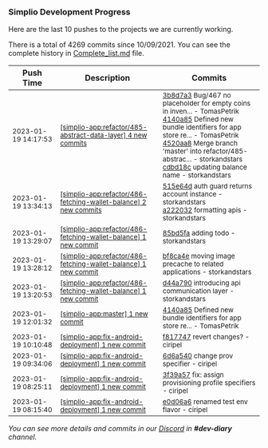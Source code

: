 
### Simplio Development Progress

Here are the last 10 pushes to the projects we are currently working.

There is a total of 4269 commits since 10/09/2021. You can see the complete history in
 [Complete_list.md](Complete_list.md) file.

| Push Time | Description | Commits |
| --- | --- | --- |
| <sub>2023-01-19 14:17:53</sub> | <sub>[[simplio-app:refactor/485\-abstract\-data\-layer] 4 new commits](https://github.com/SimplioOfficial/simplio-app/compare/96af22082663...cdbd18c38cfe)</sub> | <sub>[3b8d7a3](https://github.com/SimplioOfficial/simplio-app/commit/3b8d7a39d0c87035cb0a5ef4044f7da64480a5cd) Bug/467 no placeholder for empty coins in inven... - TomasPetrik<br>[4140a85](https://github.com/SimplioOfficial/simplio-app/commit/4140a85ee85b48741dffd2fd45d7c6a8c2117e1b) Defined new bundle identifiers for app store re... - TomasPetrik<br>[4520aa8](https://github.com/SimplioOfficial/simplio-app/commit/4520aa8da112c84efe3a7d45b59e25c99b9a218c) Merge branch 'master' into refactor/485-abstrac... - storkandstars<br>[cdbd18c](https://github.com/SimplioOfficial/simplio-app/commit/cdbd18c38cfe791dfad086da09b31ace3327813f) updating balance name - storkandstars</sub> |
| <sub>2023-01-19 13:34:13</sub> | <sub>[[simplio-app:refactor/486\-fetching\-wallet\-balance] 2 new commits](https://github.com/SimplioOfficial/simplio-app/compare/85bd5facd81e...a2220321aa14)</sub> | <sub>[515e64d](https://github.com/SimplioOfficial/simplio-app/commit/515e64d961bf80faae8d958461355ce39cf01586) auth guard returns account instance - storkandstars<br>[a222032](https://github.com/SimplioOfficial/simplio-app/commit/a2220321aa14362a3f7bad9b673adb6d860a333e) formatting apis - storkandstars</sub> |
| <sub>2023-01-19 13:29:07</sub> | <sub>[[simplio-app:refactor/486\-fetching\-wallet\-balance] 1 new commit](https://github.com/SimplioOfficial/simplio-app/commit/85bd5facd81eaddf0c2341258ad7cc1bb95a8197)</sub> | <sub>[85bd5fa](https://github.com/SimplioOfficial/simplio-app/commit/85bd5facd81eaddf0c2341258ad7cc1bb95a8197) adding todo - storkandstars</sub> |
| <sub>2023-01-19 13:28:12</sub> | <sub>[[simplio-app:refactor/486\-fetching\-wallet\-balance] 1 new commit](https://github.com/SimplioOfficial/simplio-app/commit/bf8ca4e071758d1f511a41453d593a77f573e5c9)</sub> | <sub>[bf8ca4e](https://github.com/SimplioOfficial/simplio-app/commit/bf8ca4e071758d1f511a41453d593a77f573e5c9) moving image precache to related applications - storkandstars</sub> |
| <sub>2023-01-19 13:20:53</sub> | <sub>[[simplio-app:refactor/486\-fetching\-wallet\-balance] 1 new commit](https://github.com/SimplioOfficial/simplio-app/commit/d44a79021da6d0526a04bc9b9011e8e63d83c1af)</sub> | <sub>[d44a790](https://github.com/SimplioOfficial/simplio-app/commit/d44a79021da6d0526a04bc9b9011e8e63d83c1af) introducing api communication layer - storkandstars</sub> |
| <sub>2023-01-19 12:01:32</sub> | <sub>[[simplio-app:master] 1 new commit](https://github.com/SimplioOfficial/simplio-app/commit/4140a85ee85b48741dffd2fd45d7c6a8c2117e1b)</sub> | <sub>[4140a85](https://github.com/SimplioOfficial/simplio-app/commit/4140a85ee85b48741dffd2fd45d7c6a8c2117e1b) Defined new bundle identifiers for app store re... - TomasPetrik</sub> |
| <sub>2023-01-19 10:10:48</sub> | <sub>[[simplio-app:fix\-android\-deployment] 1 new commit](https://github.com/SimplioOfficial/simplio-app/commit/f8177474052c9fb9ba20890efc7ad69a36b1ea8e)</sub> | <sub>[f817747](https://github.com/SimplioOfficial/simplio-app/commit/f8177474052c9fb9ba20890efc7ad69a36b1ea8e) revert changes? - ciripel</sub> |
| <sub>2023-01-19 09:34:06</sub> | <sub>[[simplio-app:fix\-android\-deployment] 1 new commit](https://github.com/SimplioOfficial/simplio-app/commit/6d6a540528b739dab48857d1414911358dfeaef4)</sub> | <sub>[6d6a540](https://github.com/SimplioOfficial/simplio-app/commit/6d6a540528b739dab48857d1414911358dfeaef4) change prov specifier - ciripel</sub> |
| <sub>2023-01-19 08:25:11</sub> | <sub>[[simplio-app:fix\-android\-deployment] 1 new commit](https://github.com/SimplioOfficial/simplio-app/commit/3f39a574791cfd5b0f27a54d675a98a0b809833d)</sub> | <sub>[3f39a57](https://github.com/SimplioOfficial/simplio-app/commit/3f39a574791cfd5b0f27a54d675a98a0b809833d) fix: assign provisioning profile specifiers - ciripel</sub> |
| <sub>2023-01-19 08:15:40</sub> | <sub>[[simplio-app:fix\-android\-deployment] 1 new commit](https://github.com/SimplioOfficial/simplio-app/commit/e0d06a673ba7f6ca4baa42329bd2433bd0f2b57b)</sub> | <sub>[e0d06a6](https://github.com/SimplioOfficial/simplio-app/commit/e0d06a673ba7f6ca4baa42329bd2433bd0f2b57b) renamed test env flavor - ciripel</sub> |

_You can see more details and commits in our [Discord](https://discord.gg/aKhjuwZmdP) in **#dev-diary** channel._

